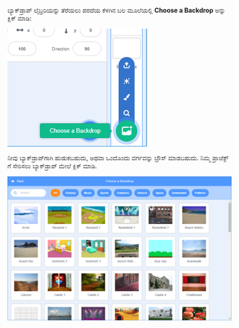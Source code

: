 ಬ್ಯಾಕ್‌ಡ್ರಾಪ್ ಲೈಬ್ರರಿಯನ್ನು ತೆರೆಯಲು ಪರದೆಯ ಕೆಳಗಿನ ಬಲ ಮೂಲೆಯಲ್ಲಿ **Choose a Backdrop** ಅನ್ನು ಕ್ಲಿಕ್ ಮಾಡಿ:

!['Choose a Backdrop' ಐಕಾನ್ ಅನ್ನು ಹೈಲೈಟ್ ಮಾಡಲಾಗಿದೆ.](images/stage-choose.png)

ನೀವು ಬ್ಯಾಕ್‌ಡ್ರಾಪ್‌ಗಾಗಿ ಹುಡುಕಬಹುದು, ಅಥವಾ ಒಂದೊಂದು ವರ್ಗವನ್ನು ಬ್ರೌಸ್ ಮಾಡಬಹುದು. ನಿಮ್ಮ ಪ್ರಾಜೆಕ್ಟ್ ಗೆ ಸೇರಿಸಲು ಬ್ಯಾಕ್‌ಡ್ರಾಪ್ ಮೇಲೆ ಕ್ಲಿಕ್ ಮಾಡಿ.

![ಬ್ಯಾಕ್‌ಡ್ರಾಪ್ ಲೈಬ್ರರಿ.](images/backdrop.png)